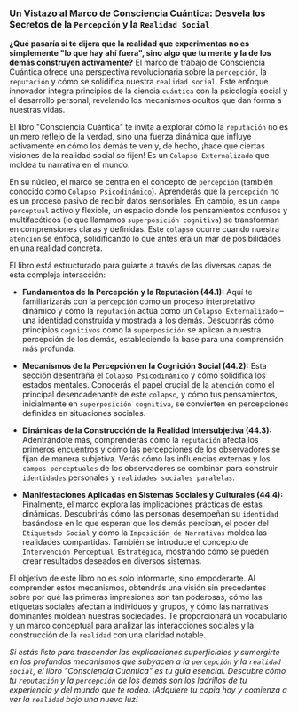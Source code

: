 ### Un Vistazo al Marco de Consciencia Cuántica: Desvela los Secretos de la `Percepción` y la `Realidad Social`
**¿Qué pasaría si te dijera que la realidad que experimentas no es simplemente "lo que hay ahí fuera", sino algo que tu mente y la de los demás construyen activamente?** El marco de trabajo de Consciencia Cuántica ofrece una perspectiva revolucionaria sobre la `percepción`, la `reputación` y cómo se solidifica nuestra `realidad social`. Este enfoque innovador integra principios de la ciencia `cuántica` con la psicología social y el desarrollo personal, revelando los mecanismos ocultos que dan forma a nuestras vidas.

El libro "Consciencia Cuántica" te invita a explorar cómo la `reputación` no es un mero reflejo de la verdad, sino una fuerza dinámica que influye activamente en cómo los demás te ven y, de hecho, ¡hace que ciertas visiones de la realidad social se fijen! Es un `Colapso Externalizado` que moldea tu narrativa en el mundo.

En su núcleo, el marco se centra en el concepto de `percepción` (también conocido como `Colapso Psicodinámico`). Aprenderás que la `percepción` no es un proceso pasivo de recibir datos sensoriales. En cambio, es un `campo perceptual` activo y flexible, un espacio donde los pensamientos confusos y multifacéticos (lo que llamamos `superposición cognitiva`) se transforman en comprensiones claras y definidas. Este `colapso` ocurre cuando nuestra `atención` se enfoca, solidificando lo que antes era un mar de posibilidades en una realidad concreta.

El libro está estructurado para guiarte a través de las diversas capas de esta compleja interacción:

*   **Fundamentos de la Percepción y la Reputación (44.1):** Aquí te familiarizarás con la `percepción` como un proceso interpretativo dinámico y cómo la `reputación` actúa como un `Colapso Externalizado` – una identidad construida y mostrada a los demás. Descubrirás cómo principios `cognitivos` como la `superposición` se aplican a nuestra percepción de los demás, estableciendo la base para una comprensión más profunda.

*   **Mecanismos de la Percepción en la Cognición Social (44.2):** Esta sección desentraña el `Colapso Psicodinámico` y cómo solidifica los estados mentales. Conocerás el papel crucial de la `atención` como el principal desencadenante de este `colapso`, y cómo tus pensamientos, inicialmente en `superposición cognitiva`, se convierten en percepciones definidas en situaciones sociales.

*   **Dinámicas de la Construcción de la Realidad Intersubjetiva (44.3):** Adentrándote más, comprenderás cómo la `reputación` afecta los primeros encuentros y cómo las percepciones de los observadores se fijan de manera subjetiva. Verás cómo las influencias externas y los `campos perceptuales` de los observadores se combinan para construir `identidades` personales y `realidades sociales paralelas`.

*   **Manifestaciones Aplicadas en Sistemas Sociales y Culturales (44.4):** Finalmente, el marco explora las implicaciones prácticas de estas dinámicas. Descubrirás cómo las personas desempeñan su `identidad` basándose en lo que esperan que los demás perciban, el poder del `Etiquetado Social` y cómo la `Imposición de Narrativas` moldea las realidades compartidas. También se introduce el concepto de `Intervención Perceptual Estratégica`, mostrando cómo se pueden crear resultados deseados en diversos sistemas.

El objetivo de este libro no es solo informarte, sino empoderarte. Al comprender estos mecanismos, obtendrás una visión sin precedentes sobre por qué las primeras impresiones son tan poderosas, cómo las etiquetas sociales afectan a individuos y grupos, y cómo las narrativas dominantes moldean nuestras sociedades. Te proporcionará un vocabulario y un marco conceptual para analizar las interacciones sociales y la construcción de la `realidad` con una claridad notable.

*Si estás listo para trascender las explicaciones superficiales y sumergirte en los profundos mecanismos que subyacen a la `percepción` y la `realidad social`, el libro "Consciencia Cuántica" es tu guía esencial. Descubre cómo tu `reputación` y la `percepción` de los demás son los ladrillos de tu experiencia y del mundo que te rodea. ¡Adquiere tu copia hoy y comienza a ver la `realidad` bajo una nueva luz!*